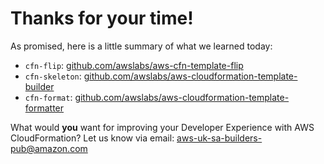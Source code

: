 # Thanks for your time!

As promised, here is a little summary of what we learned today:

* `cfn-flip`: [github.com/awslabs/aws-cfn-template-flip](https://github.com/awslabs/aws-cfn-template-flip)
* `cfn-skeleton`: [github.com/awslabs/aws-cloudformation-template-builder](https://github.com/awslabs/aws-cloudformation-template-builder)
* `cfn-format`: [github.com/awslabs/aws-cloudformation-template-formatter](https://github.com/awslabs/aws-cloudformation-template-formatter)

What would **you** want for improving your Developer Experience with AWS CloudFormation? Let us know via email: [aws-uk-sa-builders-pub@amazon.com](mailto:aws-uk-sa-builders-pub@amazon.com)